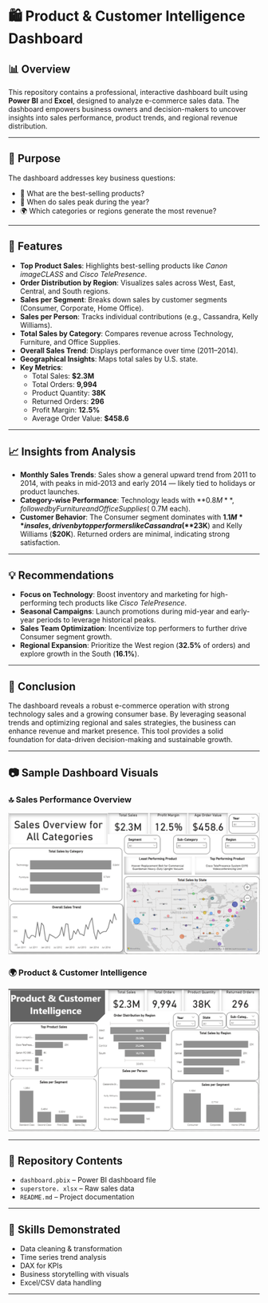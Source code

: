 # 🛍️ Product & Customer Intelligence Dashboard

## 📊 Overview
This repository contains a professional, interactive dashboard built using **Power BI** and **Excel**, designed to analyze e-commerce sales data. The dashboard empowers business owners and decision-makers to uncover insights into sales performance, product trends, and regional revenue distribution.

---

## 🎯 Purpose
The dashboard addresses key business questions:

- 📌 What are the best-selling products?
- 📆 When do sales peak during the year?
- 🌍 Which categories or regions generate the most revenue?

---

## 🚀 Features

- **Top Product Sales**: Highlights best-selling products like *Canon imageCLASS* and *Cisco TelePresence*.
- **Order Distribution by Region**: Visualizes sales across West, East, Central, and South regions.
- **Sales per Segment**: Breaks down sales by customer segments (Consumer, Corporate, Home Office).
- **Sales per Person**: Tracks individual contributions (e.g., Cassandra, Kelly Williams).
- **Total Sales by Category**: Compares revenue across Technology, Furniture, and Office Supplies.
- **Overall Sales Trend**: Displays performance over time (2011–2014).
- **Geographical Insights**: Maps total sales by U.S. state.
- **Key Metrics**:
  - Total Sales: **$2.3M**
  - Total Orders: **9,994**
  - Product Quantity: **38K**
  - Returned Orders: **296**
  - Profit Margin: **12.5%**
  - Average Order Value: **$458.6**

---

## 📈 Insights from Analysis

- **Monthly Sales Trends**: Sales show a general upward trend from 2011 to 2014, with peaks in mid-2013 and early 2014 — likely tied to holidays or product launches.
- **Category-wise Performance**: Technology leads with **$0.8M**, followed by Furniture and Office Supplies (~$0.7M each).
- **Customer Behavior**: The Consumer segment dominates with **$1.1M** in sales, driven by top performers like Cassandra (**$23K**) and Kelly Williams (**$20K**). Returned orders are minimal, indicating strong satisfaction.

---

## 💡 Recommendations

- **Focus on Technology**: Boost inventory and marketing for high-performing tech products like *Cisco TelePresence*.
- **Seasonal Campaigns**: Launch promotions during mid-year and early-year periods to leverage historical peaks.
- **Sales Team Optimization**: Incentivize top performers to further drive Consumer segment growth.
- **Regional Expansion**: Prioritize the West region (**32.5%** of orders) and explore growth in the South (**16.1%**).

---

## 🧾 Conclusion
The dashboard reveals a robust e-commerce operation with strong technology sales and a growing consumer base. By leveraging seasonal trends and optimizing regional and sales strategies, the business can enhance revenue and market presence. This tool provides a solid foundation for data-driven decision-making and sustainable growth.

---

## 📷 Sample Dashboard Visuals

### 🔝 Sales Performance Overview
![Top Products Dashboard](SPO.png)

### 🌍 Product & Customer Intelligence
![Regional Sales Map](PCI.png)

---

## 📂 Repository Contents
- `dashboard.pbix` – Power BI dashboard file
- `superstore. xlsx` – Raw sales data
- `README.md` – Project documentation

---

## 🧠 Skills Demonstrated
- Data cleaning & transformation
- Time series trend analysis
- DAX for KPIs
- Business storytelling with visuals
- Excel/CSV data handling

---

